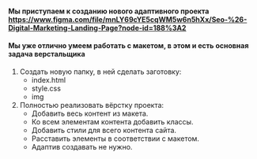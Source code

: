 #### Мы приступаем к созданию нового адаптивного проекта https://www.figma.com/file/mnLY69cYE5cqWM5w6n5hXx/Seo-%26-Digital-Marketing-Landing-Page?node-id=188%3A2

#### Мы уже отлично умеем работать с макетом, в этом и есть основная задача верстальщика

1. Создать новую папку, в ней сделать заготовку:
   * index.html
   * style.css
   * img
2. Полностью реализовать вёрстку проекта:
   * Добавить весь контент из макета.
   * Ко всем элементам контента добавить классы.
   * Добавить стили для всего контента сайта.
   * Расставить элементы в соответствии с макетом.
   * Адаптив создавать не нужно.